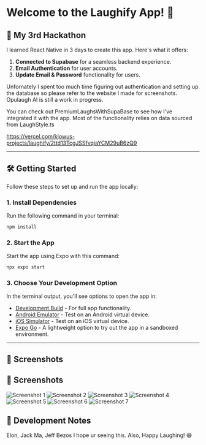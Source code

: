 
# Welcome to the Laughify App! 👋

## 🚀 My 3rd Hackathon
I learned React Native in 3 days to create this app. Here's what it offers:

1. **Connected to Supabase** for a seamless backend experience.
2. **Email Authentication** for user accounts.
3. **Update Email & Password** functionality for users.

Unfornately I spent too much time figuring out authentication and setting up the database so please refer to the website I made for screenshots. Opulaugh AI is still a work in progress. 

You can check out PremiumLaughsWithSupaBase to see how I've integrated it with the app. Most of the functionality relies on data sourced from LaughStyle.ts

https://vercel.com/kjowus-projects/laughify/2ttd13TcgJSSfvqiaYCM29uB6zQ9


---

## 🛠️ Getting Started

Follow these steps to set up and run the app locally:

### 1. Install Dependencies

Run the following command in your terminal:

```bash
npm install
```

### 2. Start the App

Start the app using Expo with this command:

```bash
npx expo start
```

### 3. Choose Your Development Option

In the terminal output, you'll see options to open the app in:

- [Development Build](https://docs.expo.dev/develop/development-builds/introduction/) - For full app functionality.
- [Android Emulator](https://docs.expo.dev/workflow/android-studio-emulator/) - Test on an Android virtual device.
- [iOS Simulator](https://docs.expo.dev/workflow/ios-simulator/) - Test on an iOS virtual device.
- [Expo Go](https://expo.dev/go) - A lightweight option to try out the app in a sandboxed environment.

---

## 📸 Screenshots

## 📸 Screenshots

![Screenshot 1](https://roukwgbjfcrickanmhcd.supabase.co/storage/v1/object/public/laughify_assets/images/Screenshot%202024-12-01%20at%206.29.02%20PM.png)
![Screenshot 2](https://roukwgbjfcrickanmhcd.supabase.co/storage/v1/object/public/laughify_assets/images/Screenshot%202024-12-01%20at%206.29.12%20PM.png)
![Screenshot 3](https://roukwgbjfcrickanmhcd.supabase.co/storage/v1/object/public/laughify_assets/images/Screenshot%202024-12-01%20at%206.29.24%20PM.png)
![Screenshot 4](https://roukwgbjfcrickanmhcd.supabase.co/storage/v1/object/public/laughify_assets/images/Screenshot%202024-12-01%20at%207.58.10%20PM.png)
![Screenshot 5](https://roukwgbjfcrickanmhcd.supabase.co/storage/v1/object/public/laughify_assets/images/Screenshot%202024-12-01%20at%208.27.36%20PM.png)
![Screenshot 6](https://roukwgbjfcrickanmhcd.supabase.co/storage/v1/object/public/laughify_assets/images/Screenshot%202024-12-01%20at%208.28.24%20PM.png)
![Screenshot 7](https://roukwgbjfcrickanmhcd.supabase.co/storage/v1/object/public/laughify_assets/images/Screenshot%202024-12-01%20at%208.28.41%20PM.png)






## 🧩 Development Notes
Elon, Jack Ma, Jeff Bezos I hope ur seeing this. Also, Happy Laughing! 😄
